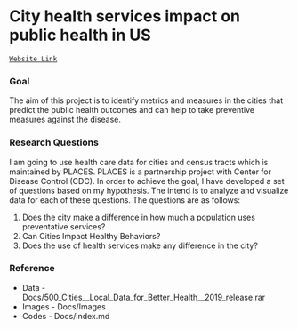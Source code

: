 # City health services impact on public health in US 

[`Website Link`](https://deepti1206.github.io/)


### Goal
The aim of this project is to identify metrics and measures in the cities that predict the public health outcomes and can help to take preventive measures against the disease.

### Research Questions

I am going to use health care data for cities and census tracts which is maintained by PLACES. PLACES is a partnership project with Center for Disease Control (CDC). In order to achieve the goal, I have developed a set of questions based on my hypothesis. The intend is to analyze and visualize data for each of these questions. The questions are as follows:

1. Does the city make a difference in how much a population uses preventative services?
2. Can Cities Impact Healthy Behaviors?
3. Does the use of health services make any difference in the city?


### Reference

- Data - Docs/500_Cities__Local_Data_for_Better_Health__2019_release.rar
- Images - Docs/Images
- Codes - Docs/index.md
